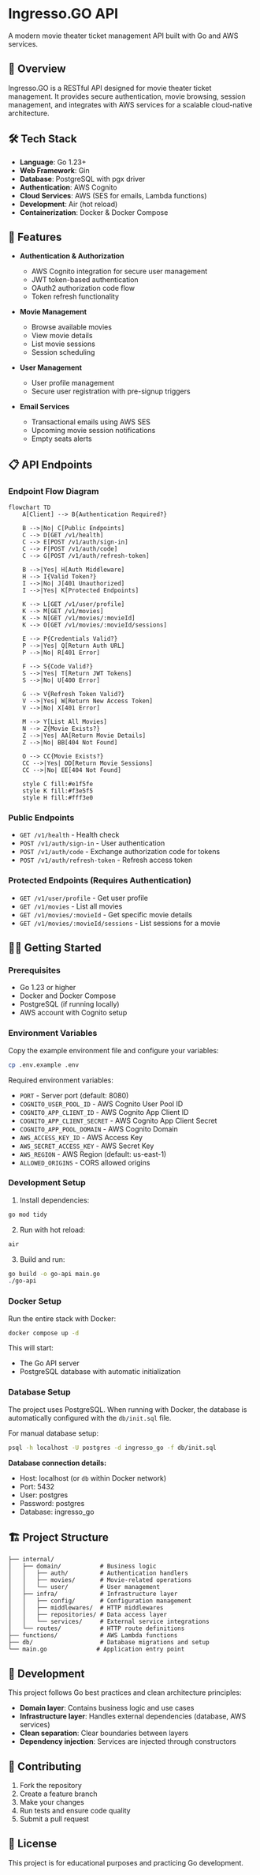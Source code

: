 # Ingresso.GO API

A modern movie theater ticket management API built with Go and AWS services.

## 🎯 Overview

Ingresso.GO is a RESTful API designed for movie theater ticket management. It provides secure authentication, movie browsing, session management, and integrates with AWS services for a scalable cloud-native architecture.

## 🛠 Tech Stack

- **Language**: Go 1.23+
- **Web Framework**: Gin
- **Database**: PostgreSQL with pgx driver
- **Authentication**: AWS Cognito
- **Cloud Services**: AWS (SES for emails, Lambda functions)
- **Development**: Air (hot reload)
- **Containerization**: Docker & Docker Compose

## 🚀 Features

- **Authentication & Authorization**
  - AWS Cognito integration for secure user management
  - JWT token-based authentication
  - OAuth2 authorization code flow
  - Token refresh functionality

- **Movie Management**
  - Browse available movies
  - View movie details
  - List movie sessions
  - Session scheduling

- **User Management**
  - User profile management
  - Secure user registration with pre-signup triggers

- **Email Services**
  - Transactional emails using AWS SES
  - Upcoming movie session notifications
  - Empty seats alerts

## 📋 API Endpoints

### Endpoint Flow Diagram

```mermaid
flowchart TD
    A[Client] --> B{Authentication Required?}
    
    B -->|No| C[Public Endpoints]
    C --> D[GET /v1/health]
    C --> E[POST /v1/auth/sign-in]
    C --> F[POST /v1/auth/code]
    C --> G[POST /v1/auth/refresh-token]
    
    B -->|Yes| H[Auth Middleware]
    H --> I{Valid Token?}
    I -->|No| J[401 Unauthorized]
    I -->|Yes| K[Protected Endpoints]
    
    K --> L[GET /v1/user/profile]
    K --> M[GET /v1/movies]
    K --> N[GET /v1/movies/:movieId]
    K --> O[GET /v1/movies/:movieId/sessions]
    
    E --> P{Credentials Valid?}
    P -->|Yes| Q[Return Auth URL]
    P -->|No| R[401 Error]
    
    F --> S{Code Valid?}
    S -->|Yes| T[Return JWT Tokens]
    S -->|No| U[400 Error]
    
    G --> V{Refresh Token Valid?}
    V -->|Yes| W[Return New Access Token]
    V -->|No| X[401 Error]
    
    M --> Y[List All Movies]
    N --> Z{Movie Exists?}
    Z -->|Yes| AA[Return Movie Details]
    Z -->|No| BB[404 Not Found]
    
    O --> CC{Movie Exists?}
    CC -->|Yes| DD[Return Movie Sessions]
    CC -->|No| EE[404 Not Found]
    
    style C fill:#e1f5fe
    style K fill:#f3e5f5
    style H fill:#fff3e0
```

### Public Endpoints
- `GET /v1/health` - Health check
- `POST /v1/auth/sign-in` - User authentication
- `POST /v1/auth/code` - Exchange authorization code for tokens
- `POST /v1/auth/refresh-token` - Refresh access token

### Protected Endpoints (Requires Authentication)
- `GET /v1/user/profile` - Get user profile
- `GET /v1/movies` - List all movies
- `GET /v1/movies/:movieId` - Get specific movie details
- `GET /v1/movies/:movieId/sessions` - List sessions for a movie

## 🏃‍♂️ Getting Started

### Prerequisites
- Go 1.23 or higher
- Docker and Docker Compose
- PostgreSQL (if running locally)
- AWS account with Cognito setup

### Environment Variables
Copy the example environment file and configure your variables:

```bash
cp .env.example .env
```

Required environment variables:
- `PORT` - Server port (default: 8080)
- `COGNITO_USER_POOL_ID` - AWS Cognito User Pool ID
- `COGNITO_APP_CLIENT_ID` - AWS Cognito App Client ID
- `COGNITO_APP_CLIENT_SECRET` - AWS Cognito App Client Secret
- `COGNITO_APP_POOL_DOMAIN` - AWS Cognito Domain
- `AWS_ACCESS_KEY_ID` - AWS Access Key
- `AWS_SECRET_ACCESS_KEY` - AWS Secret Key
- `AWS_REGION` - AWS Region (default: us-east-1)
- `ALLOWED_ORIGINS` - CORS allowed origins

### Development Setup

1. Install dependencies:
```bash
go mod tidy
```

2. Run with hot reload:
```bash
air
```

3. Build and run:
```bash
go build -o go-api main.go
./go-api
```

### Docker Setup

Run the entire stack with Docker:

```bash
docker compose up -d
```

This will start:
- The Go API server
- PostgreSQL database with automatic initialization

### Database Setup

The project uses PostgreSQL. When running with Docker, the database is automatically configured with the `db/init.sql` file.

For manual database setup:

```bash
psql -h localhost -U postgres -d ingresso_go -f db/init.sql
```

**Database connection details:**
- Host: localhost (or `db` within Docker network)
- Port: 5432
- User: postgres
- Password: postgres
- Database: ingresso_go

## 🏗 Project Structure

```
├── internal/
│   ├── domain/           # Business logic
│   │   ├── auth/         # Authentication handlers
│   │   ├── movies/       # Movie-related operations
│   │   └── user/         # User management
│   ├── infra/            # Infrastructure layer
│   │   ├── config/       # Configuration management
│   │   ├── middlewares/  # HTTP middlewares
│   │   ├── repositories/ # Data access layer
│   │   └── services/     # External service integrations
│   └── routes/           # HTTP route definitions
├── functions/            # AWS Lambda functions
├── db/                   # Database migrations and setup
└── main.go              # Application entry point
```

## 🔧 Development

This project follows Go best practices and clean architecture principles:

- **Domain layer**: Contains business logic and use cases
- **Infrastructure layer**: Handles external dependencies (database, AWS services)
- **Clean separation**: Clear boundaries between layers
- **Dependency injection**: Services are injected through constructors

## 📝 Contributing

1. Fork the repository
2. Create a feature branch
3. Make your changes
4. Run tests and ensure code quality
5. Submit a pull request

## 📄 License

This project is for educational purposes and practicing Go development.